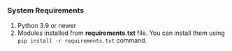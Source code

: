 ### System Requirements

1. Python 3.9 or newer
2. Modules installed from **requirements.txt** file. You can install them using 
`pip install -r requirements.txt` command.
